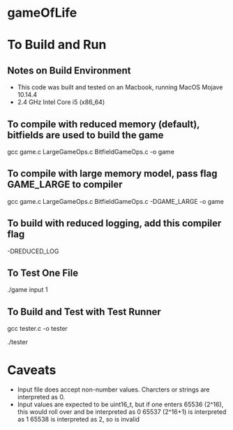 # gameOfLife

# To Build and Run
## Notes on Build Environment
* This code was built and tested on an Macbook, running MacOS Mojave 10.14.4
* 2.4 GHz Intel Core i5 (x86_64)

## To compile with reduced memory (default), bitfields are used to build the game
gcc game.c LargeGameOps.c BitfieldGameOps.c -o game

## To compile with large memory model, pass flag GAME_LARGE to compiler

gcc game.c LargeGameOps.c BitfieldGameOps.c -DGAME_LARGE -o game

## To build with reduced logging, add this compiler flag
-DREDUCED_LOG

## To Test One File
./game input 1

## To Build and Test with Test Runner
gcc tester.c -o tester

./tester

# Caveats
* Input file does accept non-number values. Charcters or strings are
  interpreted as 0.
* Input values are expected to be uint16_t, but if one enters
   65536 (2^16), this would roll over and be interpreted as 0
   65537 (2^16+1) is interpreted as 1
   65538 is interpreted as 2, so is invalid
